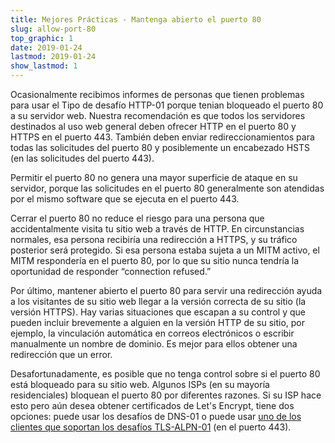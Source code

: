 ```yaml
---
title: Mejores Prácticas - Mantenga abierto el puerto 80
slug: allow-port-80
top_graphic: 1
date: 2019-01-24
lastmod: 2019-01-24
show_lastmod: 1
---
```



Ocasionalmente recibimos informes de personas que tienen problemas para usar el
Tipo de desafío HTTP-01 porque tenian bloqueado el puerto 80 a su servidor web. 
Nuestra recomendación es que todos los servidores destinados al uso web general deben 
ofrecer HTTP en el puerto 80 y HTTPS en el puerto 443. 
También deben enviar redireccionamientos para todas las solicitudes del puerto 80 y 
posiblemente un encabezado HSTS (en las solicitudes del puerto 443).

Permitir el puerto 80 no genera una mayor superficie de ataque en su servidor, 
porque las solicitudes en el puerto 80 generalmente son atendidas por el mismo software 
que se ejecuta en el puerto 443.

Cerrar el puerto 80 no reduce el riesgo para una persona que accidentalmente
visita tu sitio web a través de HTTP. En circunstancias normales, esa persona
recibiría una redirección a HTTPS, y su tráfico posterior será protegido. 
Si esa persona estaba sujeta a un MITM activo, el MITM respondería en el puerto 80, 
por lo que su sitio nunca tendría la oportunidad de responder 
“connection refused.”

Por último, mantener abierto el puerto 80 para servir una redirección ayuda a los visitantes 
de su sitio web llegar a la versión correcta de su sitio (la versión HTTPS).
Hay varias situaciones que escapan a su control y que pueden incluir brevemente a alguien en la 
versión HTTP de su sitio, por ejemplo, la vinculación automática en correos electrónicos o escribir 
manualmente un nombre de dominio. Es mejor para ellos obtener una redirección que un error.


Desafortunadamente, es posible que no tenga control sobre si el puerto 80
está bloqueado para su sitio web. Algunos ISPs (en su mayoría residenciales) bloquean el puerto 80 por diferentes razones.
Si su ISP hace esto pero aún desea obtener certificados de Let's Encrypt, tiene dos opciones: puede usar los 
desafíos de DNS-01 o puede usar [uno de los clientes que soportan los desafíos TLS-ALPN-01](https://community.letsencrypt.org/t/which-client-support-tls-alpn-challenge/75859/2) (en el puerto 443).
